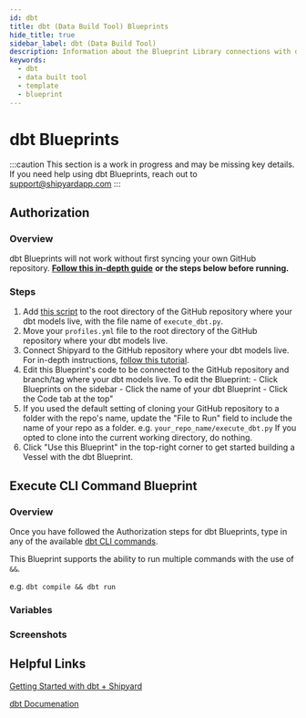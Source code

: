 ```yaml
---
id: dbt
title: dbt (Data Build Tool) Blueprints
hide_title: true
sidebar_label: dbt (Data Build Tool)
description: Information about the Blueprint Library connections with dbt.
keywords:
  - dbt
  - data built tool
  - template
  - blueprint
---
```


# dbt Blueprints

:::caution
This section is a work in progress and may be missing key details. If you need help using dbt Blueprints, reach out to support@shipyardapp.com
:::

## Authorization

### Overview

dbt Blueprints will not work without first syncing your own GitHub repository. [**Follow this in-depth guide**](https://www.shipyardapp.com/blog/deploying-dbt-in-the-cloud) **or the steps below before running.**

### **Steps**

1. Add [this script](https://github.com/shipyardapp/dbt-tutorial/blob/main/execute_dbt.py) to the root directory of the GitHub repository where your dbt models live, with the file name of `execute_dbt.py`.
2. Move your `profiles.yml` file to the root directory of the GitHub repository where your dbt models live.
3. Connect Shipyard to the GitHub repository where your dbt models live. For in-depth instructions, [follow this tutorial](https://www.shipyardapp.com/blog/automate-deployment-github-code/).
4. Edit this Blueprint's code to be connected to the GitHub repository and branch/tag where your dbt models live. To edit the Blueprint: - Click Blueprints on the sidebar - Click the name of your dbt Blueprint - Click the Code tab at the top"
5. If you used the default setting of cloning your GitHub repository to a folder with the repo's name, update the "File to Run" field to include the name of your repo as a folder. e.g. `your_repo_name/execute_dbt.py` If you opted to clone into the current working directory, do nothing.
6. Click "Use this Blueprint" in the top-right corner to get started building a Vessel with the dbt Blueprint.

## Execute CLI Command Blueprint

### Overview

Once you have followed the Authorization steps for dbt Blueprints, type in any of the available [dbt CLI commands](https://docs.getdbt.com/reference/dbt-commands/).

This Blueprint supports the ability to run multiple commands with the use of `&&`.

e.g. `dbt compile && dbt run`

### Variables

### Screenshots

## Helpful Links

[Getting Started with dbt + Shipyard](https://www.shipyardapp.com/blog/deploying-dbt-in-the-cloud/)

[dbt Documenation](https://docs.getdbt.com/)
